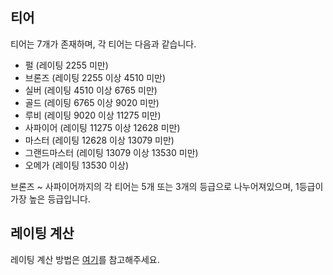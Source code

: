 ## 티어
티어는 7개가 존재하며, 각 티어는 다음과 같습니다.
- 펄 (레이팅 2255 미만)
- 브론즈 (레이팅 2255 이상 4510 미만)
- 실버 (레이팅 4510 이상 6765 미만)
- 골드 (레이팅 6765 이상 9020 미만)
- 루비 (레이팅 9020 이상 11275 미만)
- 사파이어 (레이팅 11275 이상 12628 미만)
- 마스터 (레이팅 12628 이상 13079 미만)
- 그랜드마스터 (레이팅 13079 이상 13530 미만)
- 오메가 (레이팅 13530 이상)

브론즈 ~ 사파이어까지의 각 티어는 5개 또는 3개의 등급으로 나누어져있으며, 1등급이 가장 높은 등급입니다.

## 레이팅 계산
레이팅 계산 방법은 [여기](https://github.com/taikowiki/taiko-rating/blob/main/README.md)를 참고해주세요.